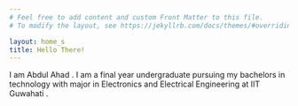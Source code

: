 ```yaml
---
# Feel free to add content and custom Front Matter to this file.
# To modify the layout, see https://jekyllrb.com/docs/themes/#overriding-theme-defaults

layout: home_s
title: Hello There!
---
```


I am Abdul Ahad . I am a final year undergraduate pursuing my bachelors in technology with major in Electronics and Electrical Engineering at IIT Guwahati .